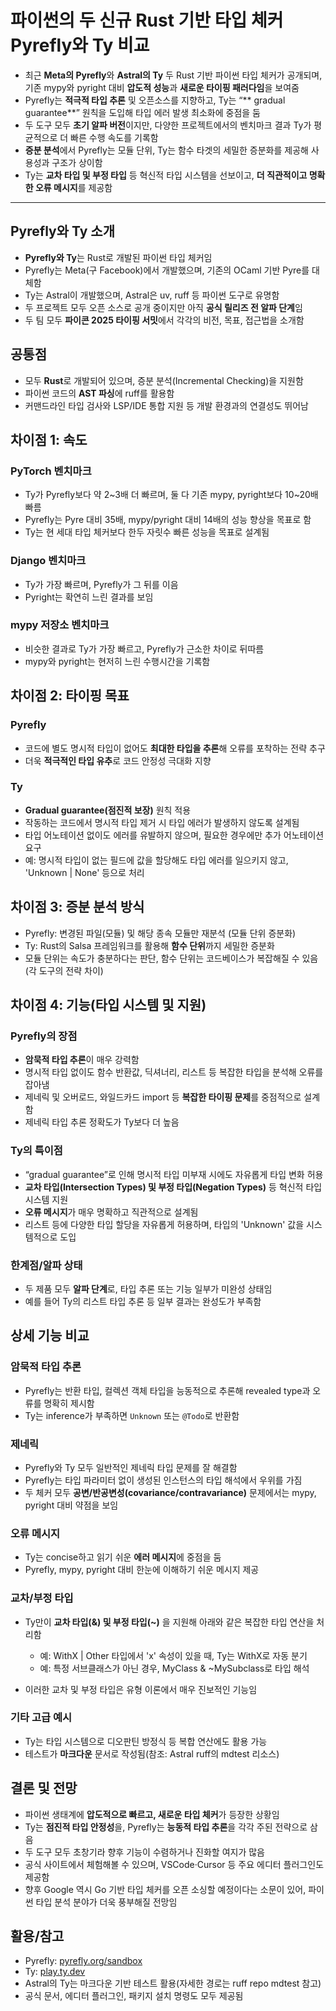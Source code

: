 # 파이썬의 두 신규 Rust 기반 타입 체커 Pyrefly와 Ty 비교


* 최근 **Meta의 Pyrefly**와 **Astral의 Ty** 두 Rust 기반 파이썬 타입 체커가 공개되며, 기존 mypy와 pyright 대비 **압도적 성능**과 **새로운 타이핑 패러다임**을 보여줌
* Pyrefly는 **적극적 타입 추론** 및 오픈소스를 지향하고, Ty는 “\*\* gradual guarantee\*\*” 원칙을 도입해 타입 에러 발생 최소화에 중점을 둠
* 두 도구 모두 **초기 알파 버전**이지만, 다양한 프로젝트에서의 벤치마크 결과 Ty가 평균적으로 더 빠른 수행 속도를 기록함
* **증분 분석**에서 Pyrefly는 모듈 단위, Ty는 함수 타겟의 세밀한 증분화를 제공해 사용성과 구조가 상이함
* Ty는 **교차 타입 및 부정 타입** 등 혁신적 타입 시스템을 선보이고, **더 직관적이고 명확한 오류 메시지**를 제공함

---

Pyrefly와 Ty 소개
--------------

* **Pyrefly와 Ty**는 Rust로 개발된 파이썬 타입 체커임
* Pyrefly는 Meta(구 Facebook)에서 개발했으며, 기존의 OCaml 기반 Pyre를 대체함
* Ty는 Astral이 개발했으며, Astral은 uv, ruff 등 파이썬 도구로 유명함
* 두 프로젝트 모두 오픈 소스로 공개 중이지만 아직 **공식 릴리즈 전 알파 단계**임
* 두 팀 모두 **파이콘 2025 타이핑 서밋**에서 각각의 비전, 목표, 접근법을 소개함

공통점
---

* 모두 **Rust**로 개발되어 있으며, 증분 분석(Incremental Checking)을 지원함
* 파이썬 코드의 **AST 파싱**에 ruff를 활용함
* 커맨드라인 타입 검사와 LSP/IDE 통합 지원 등 개발 환경과의 연결성도 뛰어남

차이점 1: 속도
---------

### PyTorch 벤치마크

* Ty가 Pyrefly보다 약 2~3배 더 빠르며, 둘 다 기존 mypy, pyright보다 10~20배 빠름
* Pyrefly는 Pyre 대비 35배, mypy/pyright 대비 14배의 성능 향상을 목표로 함
* Ty는 현 세대 타입 체커보다 한두 자릿수 빠른 성능을 목표로 설계됨

### Django 벤치마크

* Ty가 가장 빠르며, Pyrefly가 그 뒤를 이음
* Pyright는 확연히 느린 결과를 보임

### mypy 저장소 벤치마크

* 비슷한 결과로 Ty가 가장 빠르고, Pyrefly가 근소한 차이로 뒤따름
* mypy와 pyright는 현저히 느린 수행시간을 기록함

차이점 2: 타이핑 목표
-------------

### Pyrefly

* 코드에 별도 명시적 타입이 없어도 **최대한 타입을 추론**해 오류를 포착하는 전략 추구
* 더욱 **적극적인 타입 유추**로 코드 안정성 극대화 지향

### Ty

* **Gradual guarantee(점진적 보장)** 원칙 적용
* 작동하는 코드에서 명시적 타입 제거 시 타입 에러가 발생하지 않도록 설계됨
* 타입 어노테이션 없이도 에러를 유발하지 않으며, 필요한 경우에만 추가 어노테이션 요구
* 예: 명시적 타입이 없는 필드에 값을 할당해도 타입 에러를 일으키지 않고, 'Unknown | None' 등으로 처리

차이점 3: 증분 분석 방식
---------------

* Pyrefly: 변경된 파일(모듈) 및 해당 종속 모듈만 재분석 (모듈 단위 증분화)
* Ty: Rust의 Salsa 프레임워크를 활용해 **함수 단위**까지 세밀한 증분화
* 모듈 단위는 속도가 충분하다는 판단, 함수 단위는 코드베이스가 복잡해질 수 있음(각 도구의 전략 차이)

차이점 4: 기능(타입 시스템 및 지원)
----------------------

### Pyrefly의 장점

* **암묵적 타입 추론**이 매우 강력함
* 명시적 타입 없이도 함수 반환값, 딕셔너리, 리스트 등 복잡한 타입을 분석해 오류를 잡아냄
* 제네릭 및 오버로드, 와일드카드 import 등 **복잡한 타이핑 문제**를 중점적으로 설계함
* 제네릭 타입 추론 정확도가 Ty보다 더 높음

### Ty의 특이점

* “gradual guarantee”로 인해 명시적 타입 미부재 시에도 자유롭게 타입 변화 허용
* **교차 타입(Intersection Types) 및 부정 타입(Negation Types)** 등 혁신적 타입 시스템 지원
* **오류 메시지**가 매우 명확하고 직관적으로 설계됨
* 리스트 등에 다양한 타입 할당을 자유롭게 허용하며, 타입의 'Unknown' 값을 시스템적으로 도입

### 한계점/알파 상태

* 두 제품 모두 **알파 단계**로, 타입 추론 또는 기능 일부가 미완성 상태임
* 예를 들어 Ty의 리스트 타입 추론 등 일부 결과는 완성도가 부족함

상세 기능 비교
--------

### 암묵적 타입 추론

* Pyrefly는 반환 타입, 컬렉션 객체 타입을 능동적으로 추론해 revealed type과 오류를 명확히 제시함
* Ty는 inference가 부족하면 `Unknown` 또는 `@Todo`로 반환함

### 제네릭

* Pyrefly와 Ty 모두 일반적인 제네릭 타입 문제를 잘 해결함
* Pyrefly는 타입 파라미터 없이 생성된 인스턴스의 타입 해석에서 우위를 가짐
* 두 체커 모두 **공변/반공변성(covariance/contravariance)** 문제에서는 mypy, pyright 대비 약점을 보임

### 오류 메시지

* Ty는 concise하고 읽기 쉬운 **에러 메시지**에 중점을 둠
* Pyrefly, mypy, pyright 대비 한눈에 이해하기 쉬운 메시지 제공

### 교차/부정 타입

* Ty만이 **교차 타입(&) 및 부정 타입(~)** 을 지원해 아래와 같은 복잡한 타입 연산을 처리함

  + 예: WithX | Other 타입에서 'x' 속성이 있을 때, Ty는 WithX로 자동 분기
  + 예: 특정 서브클래스가 아닌 경우, MyClass & ~MySubclass로 타입 해석
* 이러한 교차 및 부정 타입은 유형 이론에서 매우 진보적인 기능임

### 기타 고급 예시

* Ty는 타입 시스템으로 디오판틴 방정식 등 복합 연산에도 활용 가능
* 테스트가 **마크다운** 문서로 작성됨(참조: Astral ruff의 mdtest 리소스)

결론 및 전망
-------

* 파이썬 생태계에 **압도적으로 빠르고, 새로운 타입 체커**가 등장한 상황임
* Ty는 **점진적 타입 안정성**을, Pyrefly는 **능동적 타입 추론**을 각각 주된 전략으로 삼음
* 두 도구 모두 초창기라 향후 기능이 수렴하거나 진화할 여지가 많음
* 공식 사이트에서 체험해볼 수 있으며, VSCode·Cursor 등 주요 에디터 플러그인도 제공함
* 향후 Google 역시 Go 기반 타입 체커를 오픈 소싱할 예정이다는 소문이 있어, 파이썬 타입 분석 분야가 더욱 풍부해질 전망임

활용/참고
-----

* Pyrefly: [pyrefly.org/sandbox](https://pyrefly.org/sandbox)
* Ty: [play.ty.dev](https://play.ty.dev)
* Astral의 Ty는 마크다운 기반 테스트 활용(자세한 경로는 ruff repo mdtest 참고)
* 공식 문서, 에디터 플러그인, 패키지 설치 명령도 모두 제공됨
